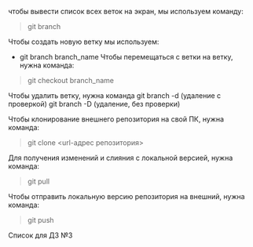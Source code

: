 чтобы вывести список всех веток на экран, мы используем команду:
> git branch

Чтобы создать новую ветку мы используем:
+ git branch branch_name
Чтобы перемещаться с ветки на ветку, нужна  команда:
> git checkout branch_name 

Чтобы удалить ветку, нужна команда 
git branch -d (удаление с проверкой) 
git branch -D (удаление, без проверки)

Чтобы клонирование внешнего репозитория на свой ПК, нужна команда:
> git clone <url-адрес репозитория>

Для получения изменений и слияния с локальной версией, нужна команда:
> git pull

Чтобы отправить локальную версию репозитория на внешний, нужна команда:
> git push

Список для ДЗ №3